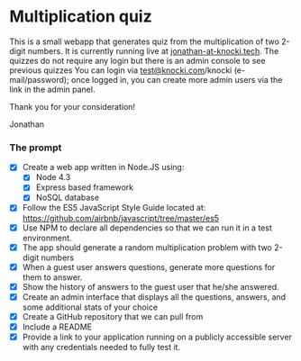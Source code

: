 # Multiplication quiz

This is a small webapp that generates quiz from the multiplication of two 2-digit numbers. It is currently running live at [jonathan-at-knocki.tech](https://jonathan-at-knocki.tech). The quizzes do not require any login but there is an admin console to see previous quizzes You can login via test@knocki.com/knocki (e-mail/password); once logged in, you can create more admin users via the link in the admin panel.

Thank you for your consideration!

Jonathan

### The prompt

- [x] Create a web app written in Node.JS using:
  - [x] Node 4.3
  - [x] Express based framework 
  - [x] NoSQL database
- [x] Follow the ES5 JavaScript Style Guide located at: https://github.com/airbnb/javascript/tree/master/es5 
- [x] Use NPM to declare all dependencies so that we can run it in a test environment.
- [x] The app should generate a random multiplication problem with two 2-digit numbers
- [x] When a guest user answers questions, generate more questions for them to answer.
- [x] Show the history of answers to the guest user that he/she answered.
- [x] Create an admin interface that displays all the questions, answers, and some additional stats of your choice
- [x] Create a GitHub repository that we can pull from 
- [x] Include a README
- [x] Provide a link to your application running on a publicly accessible server with any credentials needed to fully test it. 
